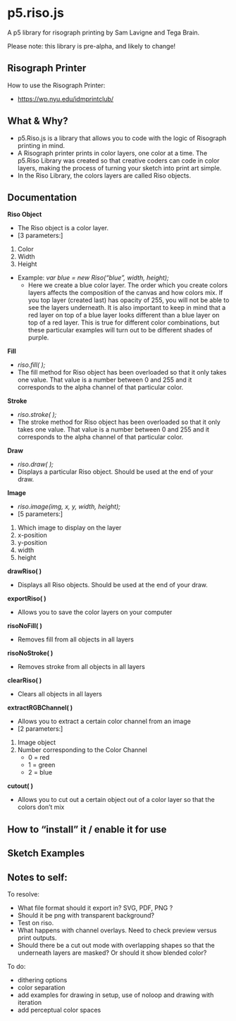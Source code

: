 # p5.riso.js

A p5 library for risograph printing by Sam Lavigne and Tega Brain.

Please note: this library is pre-alpha, and likely to change!

## Risograph Printer

How to use the Risograph Printer: 
- https://wp.nyu.edu/idmprintclub/

## What & Why?
- p5.Riso.js is a library that allows you to code with the logic of Risograph printing in mind. 
- A Risograph printer prints in color layers, one color at a time. The p5.Riso Library was created so that creative coders can code in color layers, making the process of turning your sketch into print art simple.
- In the Riso Library, the colors layers are called Riso objects.

## Documentation

**Riso Object**
- The Riso object is a color layer. 
- [3 parameters:]
1. Color
2. Width
3. Height 
- Example: *var blue = new Riso(“blue”, width, height);*
	- Here we create a blue color layer. The order which you create colors layers affects the composition of the canvas and how colors mix. If you top layer (created last) has opacity of 255, you will not be able to see the layers underneath. It is also important to keep in mind that a red layer on top of a blue layer looks different than a blue layer on top of a red layer. This is true for different color combinations, but these particular examples will turn out to be different shades of purple.

**Fill**
- *riso.fill( );*
- The fill method for Riso object has been overloaded so that it only takes one value. That value is a number between 0 and 255 and it corresponds to the alpha channel of that particular color.

**Stroke**
- *riso.stroke( );*
- The stroke method for Riso object has been overloaded so that it only takes one value. That value is a number between 0 and 255 and it corresponds to the alpha channel of that particular color.

**Draw**
- *riso.draw( );*
- Displays a particular Riso object. Should be used at the end of your draw.

**Image**
- *riso.image(img, x, y, width, height);*
- [5 parameters:]
1. Which image to display on the layer
1. x-position
1. y-position
1. width
1. height

**drawRiso( )**
- Displays all Riso objects. Should be used at the end of your draw.

**exportRiso( )**
- Allows you to save the color layers on your computer

**risoNoFill( )**
- Removes fill from all objects in all layers

**risoNoStroke( )**
- Removes stroke from all objects in all layers

**clearRiso( )**
- Clears all objects in all layers

**extractRGBChannel( )**
- Allows you to extract a certain color channel from an image
- [2 parameters:]
1. Image object
1. Number corresponding to the Color Channel
	- 0 = red
	- 1 = green
	- 2 = blue

**cutout( )**
- Allows you to cut out a certain object out of a color layer so that the colors don’t mix


## How to “install” it / enable it for use

## Sketch Examples

## Notes to self:

To resolve:
- What file format should it export in? SVG, PDF, PNG ?
- Should it be png with transparent background?
- Test on riso.
- What happens with channel overlays. Need to check preview versus print outputs.
- Should there be a cut out mode with overlapping shapes so that the underneath layers are masked? Or should it show blended color?

To do:
- dithering options
- color separation
- add examples for drawing in setup, use of noloop and drawing with iteration
- add perceptual color spaces
